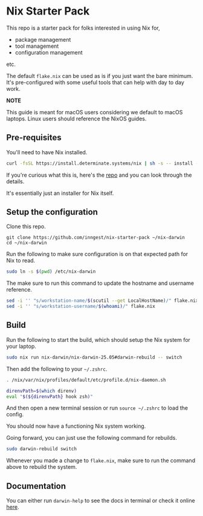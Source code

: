 # Nix Starter Pack

This repo is a starter pack for folks interested in using Nix for,

- package management
- tool management
- configuration management

etc.

The default `flake.nix` can be used as is if you just want the bare minimum.
It's pre-configured with some useful tools that can help with day to day work.

**NOTE**

This guide is meant for macOS users considering we default to macOS laptops.
Linux users should reference the NixOS guides.

## Pre-requisites

You'll need to have Nix installed.

``` sh
curl -fsSL https://install.determinate.systems/nix | sh -s -- install --determinate
```

If you're curious what this is, here's the [repo](https://github.com/DeterminateSystems/nix-installer?tab=readme-ov-file#determinate-nix-installer) and you can look through the details.

It's essentially just an installer for Nix itself.


## Setup the configuration

Clone this repo.

```
git clone https://github.com/inngest/nix-starter-pack ~/nix-darwin
cd ~/nix-darwin
```

Run the following to make sure configuration is on that expected path for Nix to read.

``` sh
sudo ln -s $(pwd) /etc/nix-darwin
```

The make sure to run this command to update the hostname and username reference.

``` sh
sed -i '' "s/workstation-name/$(scutil --get LocalHostName)/" flake.nix
sed -i '' "s/workstation-username/$(whoami)/" flake.nix
```

## Build

Run the following to start the build, which should setup the Nix system for your laptop.

``` sh
sudo nix run nix-darwin/nix-darwin-25.05#darwin-rebuild -- switch
```

Then add the following to your `~/.zshrc`.

``` bash
. /nix/var/nix/profiles/default/etc/profile.d/nix-daemon.sh

direnvPath=$(which direnv)
eval "$(${direnvPath} hook zsh)"
```
And then open a new terminal session or run `source ~/.zshrc` to load the config.

You should now have a functioning Nix system working.

Going forward, you can just use the following command for rebuilds.

``` sh
sudo darwin-rebuild switch
```

Whenever you made a change to `flake.nix`, make sure to run the command above to rebuild the system.


## Documentation

You can either run `darwin-help` to see the docs in terminal or check it online [here](https://nix-darwin.github.io/nix-darwin/manual/index.html).
